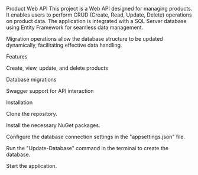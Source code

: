 Product Web API
This project is a Web API designed for managing products. It enables users to perform CRUD (Create, Read, Update, Delete) operations on product data. The application is integrated with a SQL Server database using Entity Framework for seamless data management.

Migration operations allow the database structure to be updated dynamically, facilitating effective data handling.

Features

Create, view, update, and delete products

Database migrations

Swagger support for API interaction

Installation

Clone the repository.

Install the necessary NuGet packages.

Configure the database connection settings in the "appsettings.json" file.

Run the "Update-Database" command in the terminal to create the database.

Start the application.

